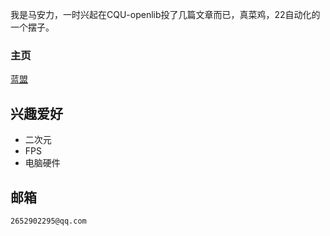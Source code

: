 我是马安力，一时兴起在CQU-openlib投了几篇文章而已，真菜鸡，22自动化的一个摆子。

### 主页
[蓝盟](https://lanunion-cqu-edu-cn.atrust.cqu.edu.cn/repair/index.php/lanke)

## 兴趣爱好
- 二次元
- FPS
- 电脑硬件

## 邮箱
`2652902295@qq.com`
